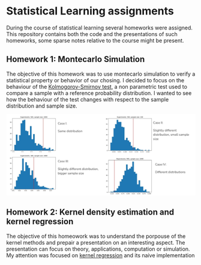 # Statistical Learning assignments

During the course of statistical learning several homeworks were assigned. This repository contains both the code and the presentations of such homeworks, some sparse notes relative to the course might be present.

## Homework 1: Montecarlo Simulation

The objective of this homework was to use montecarlo simulation to verify a statistical property or behavior of our chosing. I decided to focus on the behaviour of the [Kolmogorov-Smirnov test](https://it.wikipedia.org/wiki/Test_di_Kolmogorov-Smirnov), a non parametric test used to compare a sample with a reference probability distribution. I wanted to see how the behaviour of the test changes with respect to the sample distribution and sample size.

![results](/images/KS_test_results.jpg "Results")

## Homework 2: Kernel density estimation and kernel regression

The objective of this homeowork was to understand the porpouse of the kernel methods and prepair a presentation on an interesting aspect. The presentation can focus on theory, applications, computation or simulation. My attention was focused on [kernel regression](https://en.wikipedia.org/wiki/Kernel_regression) and its naive implementation
